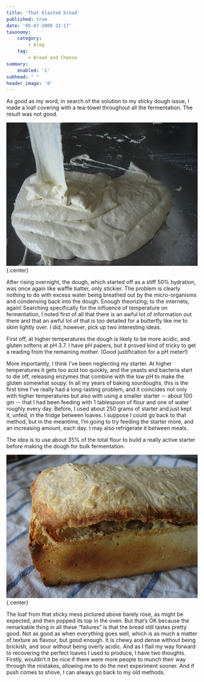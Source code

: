 ```yaml
---
title: 'That blasted bread'
published: true
date: '05-07-2009 22:17'
taxonomy:
    category:
        - blog
    tag:
        - Bread and Cheese
summary:
    enabled: '1'
subhead: " "
header_image: '0'
---
```


As good as my word, in search of the solution to my sticky dough issue, I made a loaf covering with a tea-towel throughout all the fermentation. The result was not good.

![Sticky, liquid dough being poured out onto the counter for wrestling](img-5255.jpg){.center} 

After rising overnight, the dough, which started off as a stiff 50% hydration, was once again like waffle batter, only stickier. The problem is clearly nothing to do with excess water being breathed out by the micro-organisms and condensing back into the dough. Enough theorizing; to the internets, again! Searching specifically for the influence of temperature on fermentation, I noted first of all that there is an awful lot of information out there and that an awful lot of that is too detailed for a butterfly like me to skim lightly over. I did, however, pick up two interesting ideas.

First off, at higher temperatures the dough is likely to be more acidic, and gluten softens at pH 3.7. I have pH papers, but it proved kind of tricky to get a reading from the remaining mother. (Good justification for a pH meter!)

More importantly, I think I’ve been neglecting my starter. At higher temperatures it gets too acid too quickly, and the yeasts and bacteria start to die off, releasing enzymes that combine with the low pH to make the gluten somewhat soupy. In all my years of baking sourdoughs, this is the first time I’ve really had a long-lasting problem, and it coincides not only with higher temperatures but also with using a smaller starter -- about 100 gm -- that I had been feeding with 1 tablespoon of flour and one of water roughly every day. Before, I used about 250 grams of starter and just kept it, unfed, in the fridge between loaves. I suppose I could go back to that method, but in the meantime, I’m going to try feeding the starter more, and an increasing amount, each day. I may also refrigerate it between meals.

The idea is to use about 35% of the total flour to build a really active starter before making the dough for bulk fermentation.

![The resulting loaf, which did not rise but did pop its top, suggesting underproofing!](img-5260.jpg){.center} 

The loaf from that sticky mess pictured above barely rose, as might be expected, and then popped its top in the oven. But that’s OK because the remarkable thing in all these “failures” is that the bread still tastes pretty good. Not as good as when everything goes well, which is as much a matter of texture as flavour, but good enough. It is chewy and dense without being brickish, and sour without being overly acidic. And as I flail my way forward to recovering the perfect loaves I used to produce, I have two thoughts. Firstly, wouldn’t it be nice if there were more people to munch their way through the mistakes, allowing me to do the next experiment sooner. And if push comes to shove, I can always go back to my old methods.
